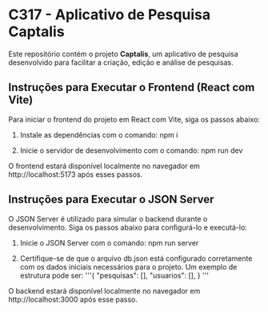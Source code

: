 # C317 - Aplicativo de Pesquisa Captalis

Este repositório contém o projeto **Captalis**, um aplicativo de pesquisa desenvolvido para facilitar a criação, edição e análise de pesquisas.

## Instruções para Executar o Frontend (React com Vite)

Para iniciar o frontend do projeto em React com Vite, siga os passos abaixo:

1. Instale as dependências com o comando: npm i

2. Inicie o servidor de desenvolvimento com o comando: npm run dev

O frontend estará disponível localmente no navegador em http://localhost:5173 após esses passos.

## Instruções para Executar o JSON Server

O JSON Server é utilizado para simular o backend durante o desenvolvimento. Siga os passos abaixo para configurá-lo e executá-lo:

1. Inicie o JSON Server com o comando: npm run server

2. Certifique-se de que o arquivo db.json está configurado corretamente com os dados iniciais necessários para o projeto. Um exemplo de estrutura pode ser:
   '''{
     "pesquisas": [],
     "usuarios": [],
   }
   '''

O backend estará disponível localmente no navegador em http://localhost:3000 após esse passo.
 
